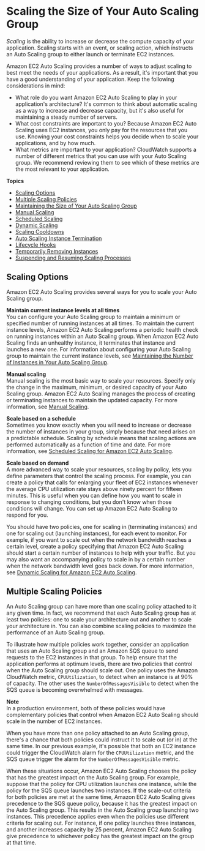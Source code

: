 # Scaling the Size of Your Auto Scaling Group<a name="scaling_plan"></a>

*Scaling* is the ability to increase or decrease the compute capacity of your application\. Scaling starts with an event, or scaling action, which instructs an Auto Scaling group to either launch or terminate EC2 instances\.

Amazon EC2 Auto Scaling provides a number of ways to adjust scaling to best meet the needs of your applications\. As a result, it's important that you have a good understanding of your application\. Keep the following considerations in mind:
+ What role do you want Amazon EC2 Auto Scaling to play in your application's architecture? It's common to think about automatic scaling as a way to increase and decrease capacity, but it's also useful for maintaining a steady number of servers\.
+ What cost constraints are important to you? Because Amazon EC2 Auto Scaling uses EC2 instances, you only pay for the resources that you use\. Knowing your cost constraints helps you decide when to scale your applications, and by how much\.
+ What metrics are important to your application? CloudWatch supports a number of different metrics that you can use with your Auto Scaling group\. We recommend reviewing them to see which of these metrics are the most relevant to your application\.

**Topics**
+ [Scaling Options](#scaling_typesof)
+ [Multiple Scaling Policies](#multiple-scaling-policy-resolution)
+ [Maintaining the Size of Your Auto Scaling Group](as-maintain-instance-levels.md)
+ [Manual Scaling](as-manual-scaling.md)
+ [Scheduled Scaling](schedule_time.md)
+ [Dynamic Scaling](as-scale-based-on-demand.md)
+ [Scaling Cooldowns](Cooldown.md)
+ [Auto Scaling Instance Termination](as-instance-termination.md)
+ [Lifecycle Hooks](lifecycle-hooks.md)
+ [Temporarily Removing Instances](as-enter-exit-standby.md)
+ [Suspending and Resuming Scaling Processes](as-suspend-resume-processes.md)

## Scaling Options<a name="scaling_typesof"></a>

Amazon EC2 Auto Scaling provides several ways for you to scale your Auto Scaling group\.

**Maintain current instance levels at all times**  
You can configure your Auto Scaling group to maintain a minimum or specified number of running instances at all times\. To maintain the current instance levels, Amazon EC2 Auto Scaling performs a periodic health check on running instances within an Auto Scaling group\. When Amazon EC2 Auto Scaling finds an unhealthy instance, it terminates that instance and launches a new one\. For information about configuring your Auto Scaling group to maintain the current instance levels, see [Maintaining the Number of Instances in Your Auto Scaling Group](as-maintain-instance-levels.md)\.

**Manual scaling**  
Manual scaling is the most basic way to scale your resources\. Specify only the change in the maximum, minimum, or desired capacity of your Auto Scaling group\. Amazon EC2 Auto Scaling manages the process of creating or terminating instances to maintain the updated capacity\. For more information, see [Manual Scaling](as-manual-scaling.md)\.

**Scale based on a schedule**  
Sometimes you know exactly when you will need to increase or decrease the number of instances in your group, simply because that need arises on a predictable schedule\. Scaling by schedule means that scaling actions are performed automatically as a function of time and date\. For more information, see [Scheduled Scaling for Amazon EC2 Auto Scaling](schedule_time.md)\.

**Scale based on demand**  
A more advanced way to scale your resources, scaling by policy, lets you define parameters that control the scaling process\. For example, you can create a policy that calls for enlarging your fleet of EC2 instances whenever the average CPU utilization rate stays above ninety percent for fifteen minutes\. This is useful when you can define how you want to scale in response to changing conditions, but you don't know when those conditions will change\. You can set up Amazon EC2 Auto Scaling to respond for you\. 

You should have two policies, one for scaling in \(terminating instances\) and one for scaling out \(launching instances\), for each event to monitor\. For example, if you want to scale out when the network bandwidth reaches a certain level, create a policy specifying that Amazon EC2 Auto Scaling should start a certain number of instances to help with your traffic\. But you may also want an accompanying policy to scale in by a certain number when the network bandwidth level goes back down\. For more information, see [Dynamic Scaling for Amazon EC2 Auto Scaling](as-scale-based-on-demand.md)\.

## Multiple Scaling Policies<a name="multiple-scaling-policy-resolution"></a>

An Auto Scaling group can have more than one scaling policy attached to it any given time\. In fact, we recommend that each Auto Scaling group has at least two policies: one to scale your architecture out and another to scale your architecture in\. You can also combine scaling policies to maximize the performance of an Auto Scaling group\.

To illustrate how multiple policies work together, consider an application that uses an Auto Scaling group and an Amazon SQS queue to send requests to the EC2 instances in that group\. To help ensure that the application performs at optimum levels, there are two policies that control when the Auto Scaling group should scale out\. One policy uses the Amazon CloudWatch metric, `CPUUtilization`, to detect when an instance is at 90% of capacity\. The other uses the `NumberOfMessagesVisible` to detect when the SQS queue is becoming overwhelmed with messages\.

**Note**  
In a production environment, both of these policies would have complementary policies that control when Amazon EC2 Auto Scaling should scale in the number of EC2 instances\.

When you have more than one policy attached to an Auto Scaling group, there's a chance that both policies could instruct it to scale out \(or in\) at the same time\. In our previous example, it's possible that both an EC2 instance could trigger the CloudWatch alarm for the `CPUUtilization` metric, and the SQS queue trigger the alarm for the `NumberOfMessagesVisible` metric\.

When these situations occur, Amazon EC2 Auto Scaling chooses the policy that has the greatest impact on the Auto Scaling group\. For example, suppose that the policy for CPU utilization launches one instance, while the policy for the SQS queue launches two instances\. If the scale\-out criteria for both policies are met at the same time, Amazon EC2 Auto Scaling gives precedence to the SQS queue policy, because it has the greatest impact on the Auto Scaling group\. This results in the Auto Scaling group launching two instances\. This precedence applies even when the policies use different criteria for scaling out\. For instance, if one policy launches three instances, and another increases capacity by 25 percent, Amazon EC2 Auto Scaling give precedence to whichever policy has the greatest impact on the group at that time\.